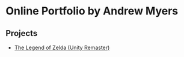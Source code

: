 # Online Portfolio by Andrew Myers


## Projects

- [The Legend of Zelda (Unity Remaster)](https://cdn.destructoid.com//ul/317824-zelda%20memes.jpg)
